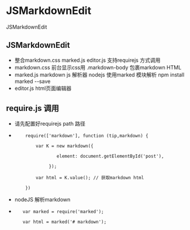 # JSMarkdownEdit
JSMarkdownEdit

## JSMarkdownEdit 

+ 整合markdown.css marked.js editor.js  支持requirejs 方式调用
+ markdown.css 前台显示css用 .markdown-body 包裹markdown HTML
+ marked.js markdown js 解析器  nodejs 使用marked 模块解析 npm install marked --save
+ editor.js html页面编辑器


## require.js 调用  

+ 请先配置好requirejs path 路径
+ 
  ```
      require(['markdown'], function (tip,markdown) {
      
          var K = new markdown({
          
                  element: document.getElementById('post'),
                  
               });
               
          var html = K.value(); // 获取markdown html 
          
      })       
  ```     

+ nodeJS 解析markdown 

+ ```
     var marked = require('marked'); 
     
     var html = marked('# markdown');
     
     ```
     



